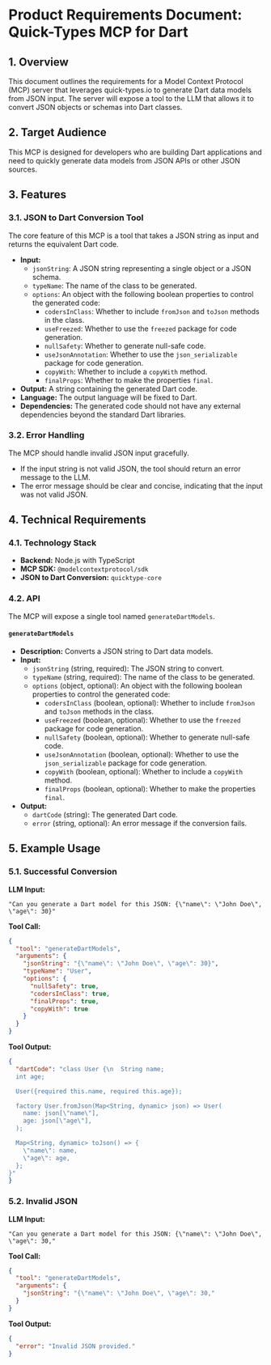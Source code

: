 # Product Requirements Document: Quick-Types MCP for Dart

## 1. Overview

This document outlines the requirements for a Model Context Protocol (MCP) server that leverages quick-types.io to generate Dart data models from JSON input. The server will expose a tool to the LLM that allows it to convert JSON objects or schemas into Dart classes.

## 2. Target Audience

This MCP is designed for developers who are building Dart applications and need to quickly generate data models from JSON APIs or other JSON sources.

## 3. Features

### 3.1. JSON to Dart Conversion Tool

The core feature of this MCP is a tool that takes a JSON string as input and returns the equivalent Dart code.

*   **Input:** 
    *   `jsonString`: A JSON string representing a single object or a JSON schema.
    *   `typeName`: The name of the class to be generated.
    *   `options`: An object with the following boolean properties to control the generated code:
        *   `codersInClass`: Whether to include `fromJson` and `toJson` methods in the class.
        *   `useFreezed`: Whether to use the `freezed` package for code generation.
        *   `nullSafety`: Whether to generate null-safe code.
        *   `useJsonAnnotation`: Whether to use the `json_serializable` package for code generation.
        *   `copyWith`: Whether to include a `copyWith` method.
        *   `finalProps`: Whether to make the properties `final`.
*   **Output:** A string containing the generated Dart code.
*   **Language:** The output language will be fixed to Dart.
*   **Dependencies:** The generated code should not have any external dependencies beyond the standard Dart libraries.

### 3.2. Error Handling

The MCP should handle invalid JSON input gracefully.

*   If the input string is not valid JSON, the tool should return an error message to the LLM.
*   The error message should be clear and concise, indicating that the input was not valid JSON.

## 4. Technical Requirements

### 4.1. Technology Stack

*   **Backend:** Node.js with TypeScript
*   **MCP SDK:** `@modelcontextprotocol/sdk`
*   **JSON to Dart Conversion:** `quicktype-core`

### 4.2. API

The MCP will expose a single tool named `generateDartModels`.

#### `generateDartModels`

*   **Description:** Converts a JSON string to Dart data models.
*   **Input:**
    *   `jsonString` (string, required): The JSON string to convert.
    *   `typeName` (string, required): The name of the class to be generated.
    *   `options` (object, optional): An object with the following boolean properties to control the generated code:
        *   `codersInClass` (boolean, optional): Whether to include `fromJson` and `toJson` methods in the class.
        *   `useFreezed` (boolean, optional): Whether to use the `freezed` package for code generation.
        *   `nullSafety` (boolean, optional): Whether to generate null-safe code.
        *   `useJsonAnnotation` (boolean, optional): Whether to use the `json_serializable` package for code generation.
        *   `copyWith` (boolean, optional): Whether to include a `copyWith` method.
        *   `finalProps` (boolean, optional): Whether to make the properties `final`.
*   **Output:**
    *   `dartCode` (string): The generated Dart code.
    *   `error` (string, optional): An error message if the conversion fails.

## 5. Example Usage

### 5.1. Successful Conversion

**LLM Input:**

```
"Can you generate a Dart model for this JSON: {\"name\": \"John Doe\", \"age\": 30}"
```

**Tool Call:**

```json
{
  "tool": "generateDartModels",
  "arguments": {
    "jsonString": "{\"name\": \"John Doe\", \"age\": 30}",
    "typeName": "User",
    "options": {
      "nullSafety": true,
      "codersInClass": true,
      "finalProps": true,
      "copyWith": true
    }
  }
}
```

**Tool Output:**

```json
{
  "dartCode": "class User {\n  String name;
  int age;

  User({required this.name, required this.age});

  factory User.fromJson(Map<String, dynamic> json) => User(
    name: json[\"name\"],
    age: json[\"age\"],
  );

  Map<String, dynamic> toJson() => {
    \"name\": name,
    \"age\": age,
  };
}"
}
```

### 5.2. Invalid JSON

**LLM Input:**

```
"Can you generate a Dart model for this JSON: {\"name\": \"John Doe\", \"age\": 30,"
```

**Tool Call:**

```json
{
  "tool": "generateDartModels",
  "arguments": {
    "jsonString": "{\"name\": \"John Doe\", \"age\": 30,"
  }
}
```

**Tool Output:**

```json
{
  "error": "Invalid JSON provided."
}
```
